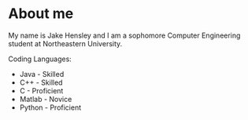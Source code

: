 # About me
My name is Jake Hensley and I am a sophomore Computer Engineering student at Northeastern University.
<p>Coding Languages:</p>
<ul>
<li>Java - Skilled</li> 
  <li>C++ - Skilled</li>
  <li>C - Proficient</li>
  <li>Matlab - Novice</li>
  <li>Python - Proficient</li>
</ul>
<p></p>
